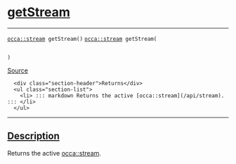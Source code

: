 
<h1 id="get-stream">
 <a href="#/api/device/getStream" class="anchor">
   <span>getStream</span>
  </a>
</h1>

<div class="signature">

<hr>

  <div class="definition-container">
    <div class="definition">
      <code class="desktop-only"><a href="#/api/stream">occa::stream</a> getStream()</code>
      <code class="mobile-only"><a href="#/api/stream">occa::stream</a> getStream(
    
)</code>
      <div class="flex-spacing"></div>
      <a href="https://github.com/libocca/occa/blob/628fed0f/include/occa/core/device.hpp#L388" target="_blank">Source</a>
    </div>
    <div class="description">

      <div class="section-header">Returns</div>
      <ul class="section-list">
        <li> ::: markdown Returns the active [occa::stream](/api/stream). ::: </li>
      </ul>
</div>
  </div>

  <hr>
</div>


<h2 id="description">
 <a href="#/api/device/getStream?id=description" class="anchor">
   <span>Description</span>
  </a>
</h2>

Returns the active [occa::stream](/api/stream).
